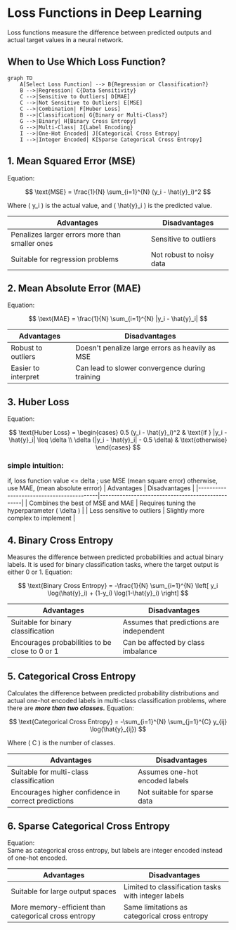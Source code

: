 # Loss Functions in Deep Learning

Loss functions measure the difference between predicted outputs and actual target values in a neural network.
## When to Use Which Loss Function?
```mermaid
graph TD
    A[Select Loss Function] --> B{Regression or Classification?}
    B -->|Regression| C{Data Sensitivity}
    C -->|Sensitive to Outliers| D[MAE]
    C -->|Not Sensitive to Outliers| E[MSE]
    C -->|Combination| F[Huber Loss]
    B -->|Classification| G{Binary or Multi-Class?}
    G -->|Binary| H[Binary Cross Entropy]
    G -->|Multi-Class| I{Label Encoding}
    I -->|One-Hot Encoded| J[Categorical Cross Entropy]
    I -->|Integer Encoded| K[Sparse Categorical Cross Entropy]
```
## 1. Mean Squared Error (MSE)

Equation:  

$$
\text{MSE} = \frac{1}{N} \sum_{i=1}^{N} (y_i - \hat{y}_i)^2
$$

Where \( y_i \) is the actual value, and \( \hat{y}_i \) is the predicted value.

| Advantages                                | Disadvantages                                     |
|------------------------------------------|--------------------------------------------------|
| Penalizes larger errors more than smaller ones | Sensitive to outliers                             |
| Suitable for regression problems         | Not robust to noisy data                          |

## 2. Mean Absolute Error (MAE)

Equation:

$$
\text{MAE} = \frac{1}{N} \sum_{i=1}^{N} |y_i - \hat{y}_i|
$$

| Advantages                                | Disadvantages                                     |
|------------------------------------------|--------------------------------------------------|
| Robust to outliers                       | Doesn't penalize large errors as heavily as MSE   |
| Easier to interpret                      | Can lead to slower convergence during training    |

## 3. Huber Loss

Equation: 

$$
\text{Huber Loss} = 
\begin{cases} 
0.5 (y_i - \hat{y}_i)^2 & \text{if } |y_i - \hat{y}_i| \leq \delta \\
\delta (|y_i - \hat{y}_i| - 0.5 \delta) & \text{otherwise} 
\end{cases}
$$
### simple intuition:
 if, loss function value <= delta ; use MSE (mean square error)
	      otherwise, use MAE, (mean absolute errror)
| Advantages                                | Disadvantages                                     |
|------------------------------------------|--------------------------------------------------|
| Combines the best of MSE and MAE         | Requires tuning the hyperparameter \( \delta \)   |
| Less sensitive to outliers               | Slightly more complex to implement                |

## 4. Binary Cross Entropy
Measures the difference between predicted probabilities and actual binary labels. It is used for binary classification tasks, where the target output is either 0 or 1.
Equation: 

$$
\text{Binary Cross Entropy} = -\frac{1}{N} \sum_{i=1}^{N} \left[ y_i \log(\hat{y}_i) + (1-y_i) \log(1-\hat{y}_i) \right]
$$

| Advantages                                | Disadvantages                                     |
|------------------------------------------|--------------------------------------------------|
| Suitable for binary classification       | Assumes that predictions are independent          |
| Encourages probabilities to be close to 0 or 1 | Can be affected by class imbalance                |

## 5. Categorical Cross Entropy
Calculates the difference between predicted probability distributions and actual one-hot encoded labels in multi-class classification problems, where there are ***more than two classes.***
Equation:

$$
\text{Categorical Cross Entropy} = -\sum_{i=1}^{N} \sum_{j=1}^{C} y_{ij} \log(\hat{y}_{ij})
$$

Where \( C \) is the number of classes.

| Advantages                                | Disadvantages                                     |
|------------------------------------------|--------------------------------------------------|
| Suitable for multi-class classification  | Assumes one-hot encoded labels                    |
| Encourages higher confidence in correct predictions | Not suitable for sparse data                      |

## 6. Sparse Categorical Cross Entropy

Equation:  
Same as categorical cross entropy, but labels are integer encoded instead of one-hot encoded.

| Advantages                                | Disadvantages                                     |
|------------------------------------------|--------------------------------------------------|
| Suitable for large output spaces         | Limited to classification tasks with integer labels|
| More memory-efficient than categorical cross entropy | Same limitations as categorical cross entropy     |


